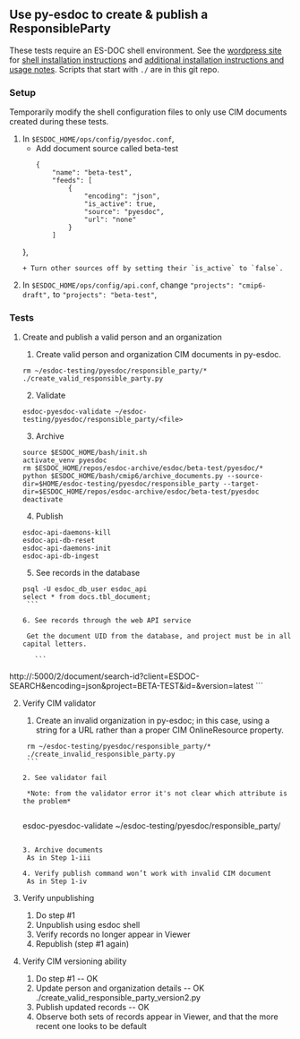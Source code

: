 ## Use py-esdoc to create & publish a ResponsibleParty
These tests require an ES-DOC shell environment. See the [wordpress site](http://wordpress.es-doc.org) for [shell installation instructions](http://wordpress.es-doc.org/how-to-install-shell/) and [additional installation instructions and usage notes](http://wordpress.es-doc.org/stack-installation-faq/). Scripts that start with `./` are in this git repo.

### Setup
Temporarily modify the shell configuration files to only use CIM documents created during these tests.

1. In `$ESDOC_HOME/ops/config/pyesdoc.conf`,
    + Add document source called beta-test
      ```
      {
          "name": "beta-test",
          "feeds": [
              {
                  "encoding": "json",
                  "is_active": true,
                  "source": "pyesdoc",
                  "url": "none"
              }
          ]
     },
     ```
    + Turn other sources off by setting their `is_active` to `false`.
2. In `$ESDOC_HOME/ops/config/api.conf`, change `"projects": "cmip6-draft",` to `"projects": "beta-test"`,

### Tests
1. Create and publish a valid person and an organization
    1. Create valid person and organization CIM documents in py-esdoc.
    
      ```
      rm ~/esdoc-testing/pyesdoc/responsible_party/*
      ./create_valid_responsible_party.py
      ```
    
    2. Validate
    
      ```
      esdoc-pyesdoc-validate ~/esdoc-testing/pyesdoc/responsible_party/<file>
      ```
    
    3. Archive
    
      ```
    source $ESDOC_HOME/bash/init.sh
    activate_venv pyesdoc
    rm $ESDOC_HOME/repos/esdoc-archive/esdoc/beta-test/pyesdoc/*
    python $ESDOC_HOME/bash/cmip6/archive_documents.py --source-dir=$HOME/esdoc-testing/pyesdoc/responsible_party --target-dir=$ESDOC_HOME/repos/esdoc-archive/esdoc/beta-test/pyesdoc
    deactivate
      ```
      
    4. Publish
    
      ```
    esdoc-api-daemons-kill
    esdoc-api-db-reset
    esdoc-api-daemons-init
    esdoc-api-db-ingest
      ```
      
    5. See records in the database
    
      ```
    psql -U esdoc_db_user esdoc_api
    select * from docs.tbl_document;
       ```
       
    6. See records through the web API service
    
       Get the document UID from the database, and project must be in all capital letters.
       
         ```
http://<server>:5000/2/document/search-id?client=ESDOC-SEARCH&encoding=json&project=BETA-TEST&id=<ID>&version=latest
         ```
         
2. Verify CIM validator
    1. Create an invalid organization in py-esdoc; in this case, using a string for a URL rather than a proper CIM OnlineResource property.
    
      ```
       rm ~/esdoc-testing/pyesdoc/responsible_party/*
       ./create_invalid_responsible_party.py
       ```
       
    2. See validator fail
    
       *Note: from the validator error it's not clear which attribute is the problem*

    
      ```
      esdoc-pyesdoc-validate ~/esdoc-testing/pyesdoc/responsible_party/<file>

      ```
      
    3. Archive documents
       As in Step 1-iii
     
    4. Verify publish command won’t work with invalid CIM document
       As in Step 1-iv
3. Verify unpublishing
    1. Do step #1
    2. Unpublish using esdoc shell
    3. Verify records no longer appear in Viewer
    4. Republish (step #1 again)
   
4. Verify CIM versioning ability
    1. Do step #1 -- OK
    2. Update person and organization details -- OK
       ./create_valid_responsible_party_version2.py
    3. Publish updated records -- OK
    4. Observe both sets of records appear in Viewer, and that the more recent one looks to be default
